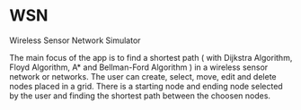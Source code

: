 # WSN
Wireless Sensor Network Simulator

The main focus of the app is to find a shortest path ( with Dijkstra Algorithm, Floyd Algorithm, A* and Bellman-Ford Algorithm ) in a wireless sensor network or networks. The user can create, select, move, edit and delete nodes placed in a grid. There is a starting node and ending node selected by the user and finding the shortest path between the choosen nodes.
